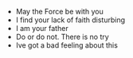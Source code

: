 - May the Force be with you
- I find your lack of faith disturbing
- I am your father
- Do or do not. There is no try
- Ive got a bad feeling about this

